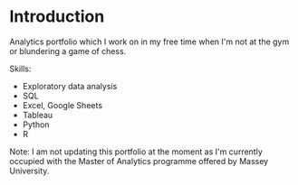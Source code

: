 # Introduction

Analytics portfolio which I work on in my free time when I'm not at the gym or blundering a game of chess.

Skills:
- Exploratory data analysis
- SQL
- Excel, Google Sheets
- Tableau
- Python
- R

Note: I am not updating this portfolio at the moment as I'm currently occupied with the Master of Analytics programme offered by Massey University.
